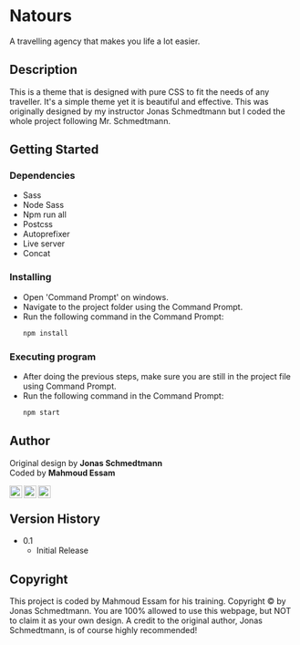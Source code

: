 # Natours

A travelling agency that makes you life a lot easier.

## Description

This is a theme that is designed with pure CSS to fit the needs of any traveller. It's a simple theme yet it is beautiful and effective. This was originally designed by my instructor Jonas Schmedtmann but I coded the whole project following Mr. Schmedtmann.

## Getting Started

### Dependencies

* Sass
* Node Sass
* Npm run all
* Postcss
* Autoprefixer
* Live server
* Concat

### Installing

* Open 'Command Prompt' on windows.
* Navigate to the project folder using the Command Prompt.
* Run the following command in the Command Prompt:
    ```css
    npm install
    ```

### Executing program

* After doing the previous steps, make sure you are still in the project file using Command Prompt.
* Run the following command in the Command Prompt:
    ```css
    npm start
    ```



## Author

Original design by **Jonas Schmedtmann**
<br />
Coded by **Mahmoud Essam**
<br />

[<img align="left" alt="codeSTACKr | Twitter" width="22px" src="https://cdn.jsdelivr.net/npm/simple-icons@v3/icons/twitter.svg" />][twitter]
[<img align="left" alt="codeSTACKr | LinkedIn" width="22px" src="https://cdn.jsdelivr.net/npm/simple-icons@v3/icons/linkedin.svg" />][linkedin]
[<img align="left" alt="codeSTACKr | LinkedIn" width="22px" src="https://cdn.jsdelivr.net/npm/simple-icons@v3/icons/facebook.svg" />][facebook]
<br />

## Version History


* 0.1
    * Initial Release

## Copyright

This project is coded by Mahmoud Essam for his training. Copyright © by Jonas Schmedtmann. You are 100% allowed to use this webpage, but NOT to claim it as your own design. A credit to the original author, Jonas Schmedtmann, is of course highly recommended!

[twitter]: https://twitter.com/Mahmoud_essam9
[linkedin]: https://www.linkedin.com/in/mahmoud-essam-569a9b1b0/
[facebook]: https://www.facebook.com/profile.php?id=100006483635948